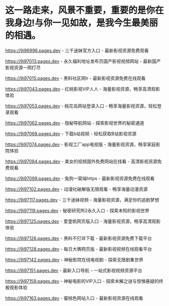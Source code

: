 # 这一路走来，风景不重要，重要的是你在我身边!与你一见如故，是我今生最美丽的相遇。

https://9i96996.pages.dev - 三千迷妹官方入口 - 最新影视资源免费观看

https://9i97013.pages.dev - 永久福利地址发布页国产影视视频网站 - 最新国产影视资源一网打尽

https://9i97015.pages.dev - 黑料社区网h - 最新影视资源免费在线观看

https://9i97043.pages.dev - 红桃影视VIP人人 - 海量影视资源，畅享高清观影体验

https://9i97053.pages.dev - 桃花岛网站登录入口 - 畅享海量影视资源，轻松登录观看

https://9i97062.pages.dev - 隐秘导航网站 - 探索影视世界的秘密通道

https://9i97068.pages.dev - 下载b站视频 - 轻松获取B站影视资源

https://9i97074.pages.dev - 影视工厂app电视版 - 海量影视资源，畅享家庭影院体验

https://9i97084.pages.dev - 美女的视频国外免费网站在线看 - 高清影视资源免费观看

https://9i97099.pages.dev - 兔狗一窝端https - 最新影视资源免费在线观看

https://9i97102.pages.dev - 动漫社破解版无限观看 - 畅享海量动漫资源

https://9i97117.pages.dev - 三千迷妹视频 - 海量影视资源，满足你的追剧梦想

https://9i97119.pages.dev - 秘密研究所2永久入口 - 探索未知的影视世界

https://9i97125.pages.dev - 爱壹帆网页版入口 - 海量影视资源，畅享高清观影体验

https://9i97126.pages.dev - 黑料不打烊下载 - 最新影视资源免费下载平台

https://9i97128.pages.dev - 每日大赛网页版 - 最新影视视频在线观看平台

https://9i97142.pages.dev - 神秘影院在线电视剧 - 探索无限剧集世界

https://9i97151.pages.dev - 最新入口导航 - 一站式影视视频资源平台

https://9i97159.pages.dev - 神秘电影的VIP入口 - 探索未解之谜与惊悚悬疑的终极观影体验

https://9i97163.pages.dev - 蜜桃色网站入口 - 最新影视资源在线观看
